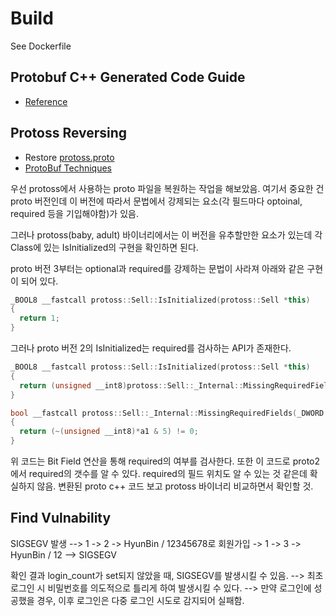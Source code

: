 # Build

See Dockerfile

## Protobuf C++ Generated Code Guide

* [Reference](https://protobuf.dev/reference/cpp/cpp-generated/)

## Protoss Reversing

* Restore [protoss.proto](proto/protoss.proto)
* [ProtoBuf Techniques](https://protobuf.dev/programming-guides/techniques/)

우선 protoss에서 사용하는 proto 파일을 복원하는 작업을 해보았음.
여기서 중요한 건 proto 버전인데 이 버전에 따라서 문법에서 강제되는 요소(각 필드마다 optoinal, required 등을 기입해야함)가 있음.

그러나 protoss(baby, adult) 바이너리에서는 이 버전을 유추할만한 요소가 있는데
각 Class에 있는 IsInitialized의 구현을 확인하면 된다.

proto 버전 3부터는 optional과 required를 강제하는 문법이 사라져 아래와 같은 구현이 되어 있다.

```cpp
_BOOL8 __fastcall protoss::Sell::IsInitialized(protoss::Sell *this)
{
  return 1;
}
```

그러나 proto 버전 2의 IsInitialized는 required를 검사하는 API가 존재한다.

```cpp
_BOOL8 __fastcall protoss::Sell::IsInitialized(protoss::Sell *this)
{
  return (unsigned __int8)protoss::Sell::_Internal::MissingRequiredFields((char *)this + 16) == 0;
}

bool __fastcall protoss::Sell::_Internal::MissingRequiredFields(_DWORD *a1)
{
  return (~(unsigned __int8)*a1 & 5) != 0;
}
```

위 코드는 Bit Field 연산을 통해 required의 여부를 검사한다. 또한 이 코드로 proto2에서 required의 갯수를 알 수 있다. required의 필드 위치도 알 수 있는 것 같은데 확실하지 않음.
변환된 proto c++ 코드 보고 protoss 바이너리 비교하면서 확인할 것.

## Find Vulnability

SIGSEGV 발생 --> 1 -> 2 -> HyunBin / 12345678로 회원가입 -> 1 -> 3 -> HyunBin / 12 --> SIGSEGV

확인 결과 login_count가 set되지 않았을 때, SIGSEGV를 발생시킬 수 있음.
--> 최초 로그인 시 비밀번호를 의도적으로 틀리게 하여 발생시킬 수 있다.
--> 만약 로그인에 성공했을 경우, 이후 로그인은 다중 로그인 시도로 감지되어 실패함.
